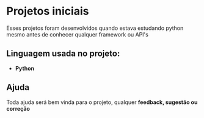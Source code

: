 # Projetos iniciais

Esses projetos foram desenvolvidos quando estava estudando python mesmo antes de conhecer qualquer framework ou API's

## Linguagem usada no projeto:

* **Python**

## Ajuda

Toda ajuda será bem vinda para o projeto, qualquer **feedback, sugestão ou correção**
